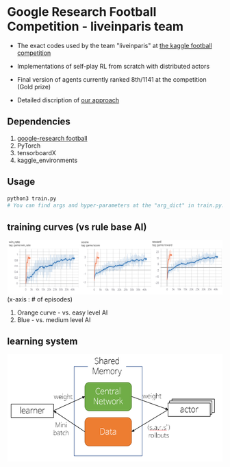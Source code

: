 # Google Research Football Competition - liveinparis team

* The exact codes used by the team "liveinparis" at [the kaggle football competition](https://www.kaggle.com/c/google-football)

* Implementations of self-play RL from scratch with distributed actors 

* Final version of agents currently ranked 8th/1141 at the competition (Gold prize)

* Detailed discription of [our approach](https://www.kaggle.com/c/google-football/discussion/201376)


## Dependencies
1. [google-research football](https://github.com/google-research/football)
2. PyTorch
3. tensorboardX
4. kaggle_environments

## Usage
```bash
python3 train.py 
# You can find args and hyper-parameters at the "arg_dict" in train.py. 
```

## training curves (vs rule base AI)
![](data/images/trained_result.png)
(x-axis : # of episodes)
1. Orange curve - vs. easy level AI
2. Blue - vs. medium level AI 

## learning system
<img src="data/images/system.PNG" height="250"></img>



